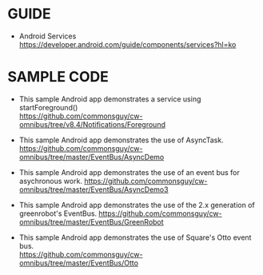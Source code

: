 # GUIDE
- Android Services  
https://developer.android.com/guide/components/services?hl=ko

# SAMPLE CODE
- This sample Android app demonstrates a service using startForeground()  
https://github.com/commonsguy/cw-omnibus/tree/v8.4/Notifications/Foreground

- This sample Android app demonstrates the use of AsyncTask.
https://github.com/commonsguy/cw-omnibus/tree/master/EventBus/AsyncDemo

- This sample Android app demonstrates the use of an event bus for asychronous work.
https://github.com/commonsguy/cw-omnibus/tree/master/EventBus/AsyncDemo3

- This sample Android app demonstrates the use of the 2.x generation of greenrobot's EventBus.
https://github.com/commonsguy/cw-omnibus/tree/master/EventBus/GreenRobot

- This sample Android app demonstrates the use of Square's Otto event bus.  
https://github.com/commonsguy/cw-omnibus/tree/master/EventBus/Otto
